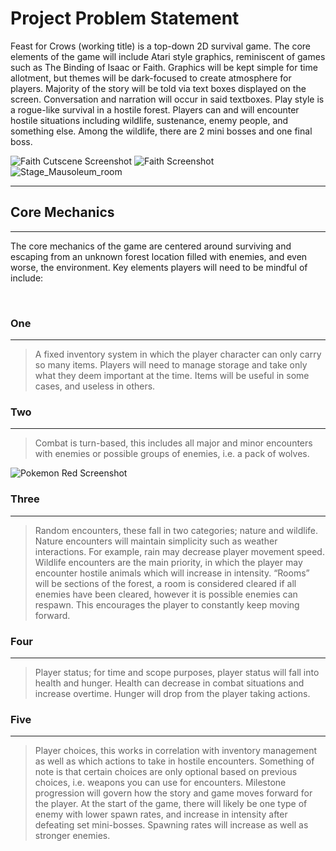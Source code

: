# Project Problem Statement

Feast for Crows (working title) is a top-down 2D survival game. The core elements of the game will include Atari style graphics, reminiscent of games such as The Binding of Isaac or Faith. Graphics will be kept simple for time allotment, but themes will be dark-focused to create atmosphere for players. Majority of the story will be told via text boxes displayed on the screen. Conversation and narration will occur in said textboxes. Play style is a rogue-like survival in a hostile forest. Players can and will encounter hostile situations including wildlife, sustenance, enemy people, and something else. Among the wildlife, there are 2 mini bosses and one final boss.

![Faith Cutscene Screenshot](https://user-images.githubusercontent.com/90274287/156299527-3540db2a-a784-414c-bc04-77e4e7620cee.png) ![Faith Screenshot](https://user-images.githubusercontent.com/90274287/156299520-2754401c-36ec-4d32-a3df-5291a5d8a8fd.jpg) ![Stage_Mausoleum_room](https://user-images.githubusercontent.com/90274287/156299511-fcea6041-75bc-410c-8e83-a1d6b2dfd1b6.png)


---
## Core Mechanics
---

The core mechanics of the game are centered around surviving and escaping from an unknown forest location filled with enemies, and even worse, the environment. Key elements players will need to be mindful of include:

<br>

### One
---
> A fixed inventory system in which the player character can only carry so many items. Players will need to manage storage and take only what they deem important at the time. Items will be useful in some cases, and useless in others.

### Two
---
> Combat is turn-based, this includes all major and minor encounters with enemies or possible groups of enemies, i.e. a pack of wolves.

![Pokemon Red Screenshot](https://user-images.githubusercontent.com/90274287/156299533-0620e24f-9059-4bc8-b995-2d4a957e41a9.jpg)

### Three
---
> Random encounters, these fall in two categories; nature and wildlife. Nature encounters will maintain simplicity such as weather interactions. For example, rain may decrease player movement speed. Wildlife encounters are the main priority, in which the player may encounter hostile animals which will increase in intensity. “Rooms” will be sections of the forest, a room is considered cleared if all enemies have been cleared, however it is possible enemies can respawn. This encourages the player to constantly keep moving forward.

### Four
---
> Player status; for time and scope purposes, player status will fall into health and hunger. Health can decrease in combat situations and increase overtime. Hunger will drop from the player taking actions.

### Five
---
> Player choices, this works in correlation with inventory management as well as which actions to take in hostile encounters. Something of note is that certain choices are only optional based on previous choices, i.e. weapons you can use for encounters.
Milestone progression will govern how the story and game moves forward for the player. At the start of the game, there will likely be one type of enemy with lower spawn rates, and increase in intensity after defeating set mini-bosses. Spawning rates will increase as well as stronger enemies. 
